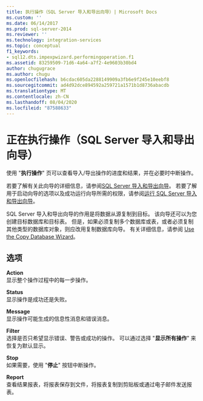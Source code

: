 ```yaml
---
title: 执行操作（SQL Server 导入和导出向导）| Microsoft Docs
ms.custom: ''
ms.date: 06/14/2017
ms.prod: sql-server-2014
ms.reviewer: ''
ms.technology: integration-services
ms.topic: conceptual
f1_keywords:
- sql12.dts.impexpwizard.performingoperation.f1
ms.assetid: 83259509-71d6-4a64-a7f2-4e9603b30bd4
author: chugugrace
ms.author: chugu
ms.openlocfilehash: b6cdac605da2288149909a3fb6e9f245e10eebf8
ms.sourcegitcommit: ad4d92dce894592a259721a1571b1d8736abacdb
ms.translationtype: MT
ms.contentlocale: zh-CN
ms.lasthandoff: 08/04/2020
ms.locfileid: "87588633"
---
```

# <a name="performing-operation-sql-server-import-and-export-wizard"></a>正在执行操作（SQL Server 导入和导出向导）
  使用 "**执行操作**" 页可以查看导入/导出操作的进度和结果，并在必要时中断操作。  
  
 若要了解有关此向导的详细信息，请参阅[SQL Server 导入和导出向导](import-and-export-data-with-the-sql-server-import-and-export-wizard.md)。 若要了解用于启动向导的选项以及成功运行向导所需的权限，请参阅[运行 SQL Server 导入和导出向导](start-the-sql-server-import-and-export-wizard.md)。  
  
 SQL Server 导入和导出向导的作用是将数据从源复制到目标。 该向导还可以为您创建目标数据库和目标表。 但是，如果必须复制多个数据库或表，或者必须复制其他类型的数据库对象，则应改用复制数据库向导。 有关详细信息，请参阅 [Use the Copy Database Wizard](../../relational-databases/databases/use-the-copy-database-wizard.md)。  
  
## <a name="options"></a>选项  
 **Action**  
 显示整个操作过程中的每一步操作。  
  
 **Status**  
 显示操作是成功还是失败。  
  
 **Message**  
 显示操作可能生成的信息性消息和错误消息。  
  
 **Filter**  
 选择是否只希望显示错误、警告或成功的操作。 可以通过选择 "**显示所有操作**" 来恢复为默认显示。  
  
 **Stop**  
 如果需要，使用 "**停止**" 按钮中断操作。  
  
 **Report**  
 查看结果报表，将报表保存到文件，将报表复制到剪贴板或通过电子邮件发送报表。  
  
  
